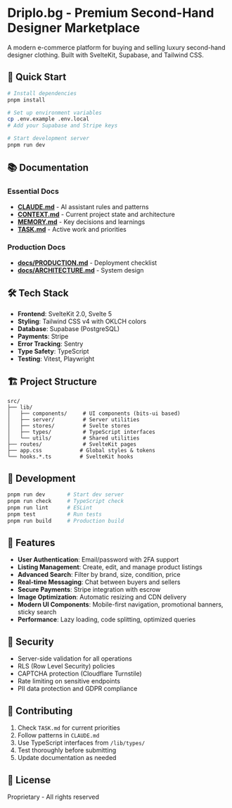 # Driplo.bg - Premium Second-Hand Designer Marketplace

A modern e-commerce platform for buying and selling luxury second-hand designer clothing. Built with SvelteKit, Supabase, and Tailwind CSS.

## 🚀 Quick Start

```bash
# Install dependencies
pnpm install

# Set up environment variables
cp .env.example .env.local
# Add your Supabase and Stripe keys

# Start development server
pnpm run dev
```

## 📚 Documentation

### Essential Docs
- **[CLAUDE.md](./CLAUDE.md)** - AI assistant rules and patterns
- **[CONTEXT.md](./CONTEXT.md)** - Current project state and architecture
- **[MEMORY.md](./MEMORY.md)** - Key decisions and learnings
- **[TASK.md](./TASK.md)** - Active work and priorities

### Production Docs
- **[docs/PRODUCTION.md](./docs/PRODUCTION.md)** - Deployment checklist
- **[docs/ARCHITECTURE.md](./docs/ARCHITECTURE.md)** - System design

## 🛠 Tech Stack

- **Frontend**: SvelteKit 2.0, Svelte 5
- **Styling**: Tailwind CSS v4 with OKLCH colors
- **Database**: Supabase (PostgreSQL)
- **Payments**: Stripe
- **Error Tracking**: Sentry
- **Type Safety**: TypeScript
- **Testing**: Vitest, Playwright

## 🏗 Project Structure

```
src/
├── lib/
│   ├── components/     # UI components (bits-ui based)
│   ├── server/         # Server utilities
│   ├── stores/         # Svelte stores
│   ├── types/          # TypeScript interfaces
│   └── utils/          # Shared utilities
├── routes/             # SvelteKit pages
├── app.css            # Global styles & tokens
└── hooks.*.ts         # SvelteKit hooks
```

## 🔧 Development

```bash
pnpm run dev       # Start dev server
pnpm run check     # TypeScript check
pnpm run lint      # ESLint
pnpm test          # Run tests
pnpm run build     # Production build
```

## 🚀 Features

- **User Authentication**: Email/password with 2FA support
- **Listing Management**: Create, edit, and manage product listings
- **Advanced Search**: Filter by brand, size, condition, price
- **Real-time Messaging**: Chat between buyers and sellers
- **Secure Payments**: Stripe integration with escrow
- **Image Optimization**: Automatic resizing and CDN delivery
- **Modern UI Components**: Mobile-first navigation, promotional banners, sticky search
- **Performance**: Lazy loading, code splitting, optimized queries

## 🔐 Security

- Server-side validation for all operations
- RLS (Row Level Security) policies
- CAPTCHA protection (Cloudflare Turnstile)
- Rate limiting on sensitive endpoints
- PII data protection and GDPR compliance

## 🤝 Contributing

1. Check `TASK.md` for current priorities
2. Follow patterns in `CLAUDE.md`
3. Use TypeScript interfaces from `/lib/types/`
4. Test thoroughly before submitting
5. Update documentation as needed

## 📄 License

Proprietary - All rights reserved